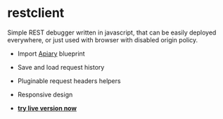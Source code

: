 # restclient

Simple REST debugger written in javascript, that can be easily deployed everywhere, or just used with browser with disabled origin policy.

- Import [Apiary](http://apiary.io) blueprint

- Save and load request history

- Pluginable request headers helpers

- Responsive design

- **[try live version now](http://mrq-cz.github.io/restclient)**


